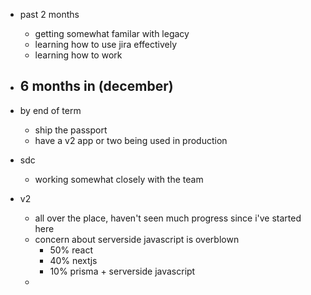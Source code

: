 - past 2 months
	- getting somewhat familar with legacy
	- learning how to use jira effectively
	- learning how to work 
- 6 months in (december)
	- 
- by end of term
	- ship the passport
	- have a v2 app or two being used in production

- sdc
	- working somewhat closely with the team
- v2
	- all over the place, haven't seen much progress since i've started here
	- concern about serverside javascript is overblown
		- 50% react
		- 40% nextjs
		- 10% prisma + serverside javascript
	- 